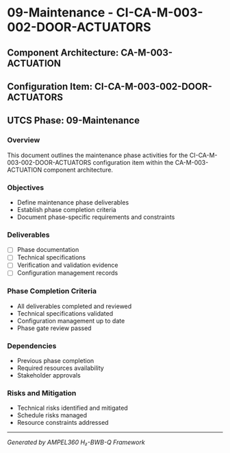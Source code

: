 # 09-Maintenance - CI-CA-M-003-002-DOOR-ACTUATORS

## Component Architecture: CA-M-003-ACTUATION
## Configuration Item: CI-CA-M-003-002-DOOR-ACTUATORS
## UTCS Phase: 09-Maintenance

### Overview
This document outlines the maintenance phase activities for the CI-CA-M-003-002-DOOR-ACTUATORS configuration item within the CA-M-003-ACTUATION component architecture.

### Objectives
- Define maintenance phase deliverables
- Establish phase completion criteria
- Document phase-specific requirements and constraints

### Deliverables
- [ ] Phase documentation
- [ ] Technical specifications
- [ ] Verification and validation evidence
- [ ] Configuration management records

### Phase Completion Criteria
- All deliverables completed and reviewed
- Technical specifications validated
- Configuration management up to date
- Phase gate review passed

### Dependencies
- Previous phase completion
- Required resources availability
- Stakeholder approvals

### Risks and Mitigation
- Technical risks identified and mitigated
- Schedule risks managed
- Resource constraints addressed

---
*Generated by AMPEL360 H₂-BWB-Q Framework*
